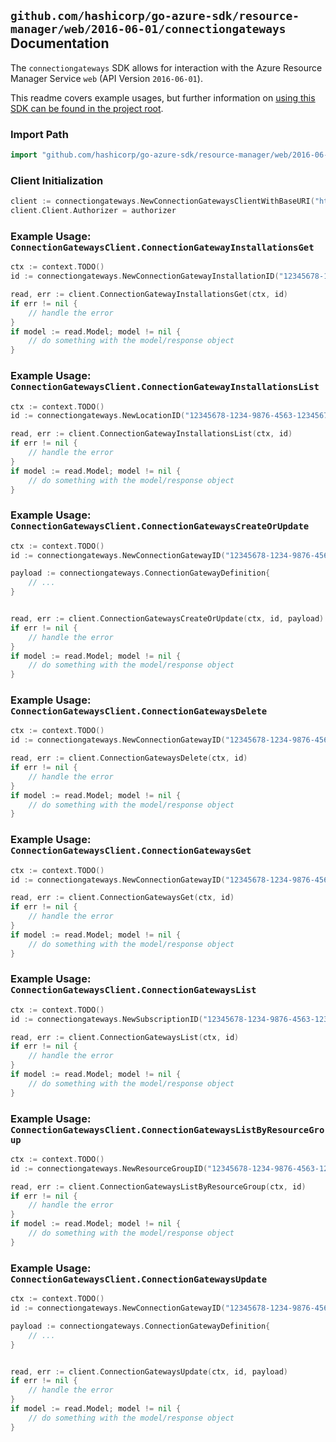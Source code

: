 
## `github.com/hashicorp/go-azure-sdk/resource-manager/web/2016-06-01/connectiongateways` Documentation

The `connectiongateways` SDK allows for interaction with the Azure Resource Manager Service `web` (API Version `2016-06-01`).

This readme covers example usages, but further information on [using this SDK can be found in the project root](https://github.com/hashicorp/go-azure-sdk/tree/main/docs).

### Import Path

```go
import "github.com/hashicorp/go-azure-sdk/resource-manager/web/2016-06-01/connectiongateways"
```


### Client Initialization

```go
client := connectiongateways.NewConnectionGatewaysClientWithBaseURI("https://management.azure.com")
client.Client.Authorizer = authorizer
```


### Example Usage: `ConnectionGatewaysClient.ConnectionGatewayInstallationsGet`

```go
ctx := context.TODO()
id := connectiongateways.NewConnectionGatewayInstallationID("12345678-1234-9876-4563-123456789012", "locationValue", "gatewayIdValue")

read, err := client.ConnectionGatewayInstallationsGet(ctx, id)
if err != nil {
	// handle the error
}
if model := read.Model; model != nil {
	// do something with the model/response object
}
```


### Example Usage: `ConnectionGatewaysClient.ConnectionGatewayInstallationsList`

```go
ctx := context.TODO()
id := connectiongateways.NewLocationID("12345678-1234-9876-4563-123456789012", "locationValue")

read, err := client.ConnectionGatewayInstallationsList(ctx, id)
if err != nil {
	// handle the error
}
if model := read.Model; model != nil {
	// do something with the model/response object
}
```


### Example Usage: `ConnectionGatewaysClient.ConnectionGatewaysCreateOrUpdate`

```go
ctx := context.TODO()
id := connectiongateways.NewConnectionGatewayID("12345678-1234-9876-4563-123456789012", "example-resource-group", "connectionGatewayValue")

payload := connectiongateways.ConnectionGatewayDefinition{
	// ...
}


read, err := client.ConnectionGatewaysCreateOrUpdate(ctx, id, payload)
if err != nil {
	// handle the error
}
if model := read.Model; model != nil {
	// do something with the model/response object
}
```


### Example Usage: `ConnectionGatewaysClient.ConnectionGatewaysDelete`

```go
ctx := context.TODO()
id := connectiongateways.NewConnectionGatewayID("12345678-1234-9876-4563-123456789012", "example-resource-group", "connectionGatewayValue")

read, err := client.ConnectionGatewaysDelete(ctx, id)
if err != nil {
	// handle the error
}
if model := read.Model; model != nil {
	// do something with the model/response object
}
```


### Example Usage: `ConnectionGatewaysClient.ConnectionGatewaysGet`

```go
ctx := context.TODO()
id := connectiongateways.NewConnectionGatewayID("12345678-1234-9876-4563-123456789012", "example-resource-group", "connectionGatewayValue")

read, err := client.ConnectionGatewaysGet(ctx, id)
if err != nil {
	// handle the error
}
if model := read.Model; model != nil {
	// do something with the model/response object
}
```


### Example Usage: `ConnectionGatewaysClient.ConnectionGatewaysList`

```go
ctx := context.TODO()
id := connectiongateways.NewSubscriptionID("12345678-1234-9876-4563-123456789012")

read, err := client.ConnectionGatewaysList(ctx, id)
if err != nil {
	// handle the error
}
if model := read.Model; model != nil {
	// do something with the model/response object
}
```


### Example Usage: `ConnectionGatewaysClient.ConnectionGatewaysListByResourceGroup`

```go
ctx := context.TODO()
id := connectiongateways.NewResourceGroupID("12345678-1234-9876-4563-123456789012", "example-resource-group")

read, err := client.ConnectionGatewaysListByResourceGroup(ctx, id)
if err != nil {
	// handle the error
}
if model := read.Model; model != nil {
	// do something with the model/response object
}
```


### Example Usage: `ConnectionGatewaysClient.ConnectionGatewaysUpdate`

```go
ctx := context.TODO()
id := connectiongateways.NewConnectionGatewayID("12345678-1234-9876-4563-123456789012", "example-resource-group", "connectionGatewayValue")

payload := connectiongateways.ConnectionGatewayDefinition{
	// ...
}


read, err := client.ConnectionGatewaysUpdate(ctx, id, payload)
if err != nil {
	// handle the error
}
if model := read.Model; model != nil {
	// do something with the model/response object
}
```
